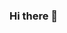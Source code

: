 ### Hi there 👋

<!--
**devon1228/devon1228** is a ✨ _special_ ✨ repository because its `README.md` (this file) appears on your GitHub profile.

Here are some ideas to get you started:

- 🔭 I’m currently working on document management using github
- 🌱 I’m currently learning github
- 💬 Ask me about quality management and IT Services
- 📫 How to reach me: devon203@oneputt.us 
- ⚡ Fun fact: Play golf, tennis, and pickleball
-->

